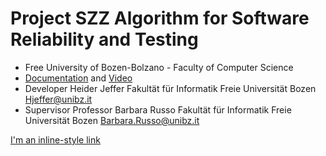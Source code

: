 # Project SZZ Algorithm for Software Reliability and Testing
- Free University of Bozen-Bolzano - Faculty of Computer Science
- [Documentation](https://github.com/HeiderJeffer/Project-SZZ-Algorithm-for-Software-Reliability-and-Testing/blob/main/SZZ%20Solution%20Video%20%2B%20Document%20%20by%20Heider%20Jeffer/SZZ%20Algorithm%20Document%20unibz.pdf) and [Video](https://github.com/HeiderJeffer/Project-SZZ-Algorithm-for-Software-Reliability-and-Testing/blob/main/SZZ%20Solution%20Video%20%2B%20Document%20%20by%20Heider%20Jeffer/SZZ%20Algorithm%20unibz.mp4)
- Developer
Heider Jeffer
Fakultät für Informatik
Freie Universität Bozen
Hjeffer@unibz.it
- Supervisor
Professor Barbara Russo
Fakultät für Informatik
Freie Universität Bozen
Barbara.Russo@unibz.it

[I'm an inline-style link](https://www.google.com)

